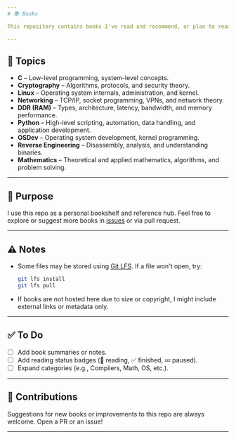 ```yaml
---
# 📚 Books

This repository contains books I've read and recommend, or plan to read in the future. They're organized by topic for easy browsing.

---
```


## 📁 Topics

- **C** – Low-level programming, system-level concepts.
- **Cryptography** – Algorithms, protocols, and security theory.
- **Linux** – Operating system internals, administration, and kernel.
- **Networking** – TCP/IP, socket programming, VPNs, and network theory.
- **DDR (RAM)** – Types, architecture, latency, bandwidth, and memory performance.
- **Python** – High-level scripting, automation, data handling, and application development.
- **OSDev** – Operating system development, kernel programming.
- **Reverse Engineering** – Disassembly, analysis, and understanding binaries.
- **Mathematics** – Theoretical and applied mathematics, algorithms, and problem solving.

---

## 📌 Purpose

I use this repo as a personal bookshelf and reference hub. Feel free to explore or suggest more books in [issues](https://github.com/Gurjaka/Books/issues) or via pull request.

---

## ⚠️ Notes

- Some files may be stored using [Git LFS](https://git-lfs.github.com/). If a file won't open, try:
  ```bash
  git lfs install
  git lfs pull
  ```
- If books are not hosted here due to size or copyright, I might include external links or metadata only.

---

## ✅ To Do

- [ ] Add book summaries or notes.
- [ ] Add reading status badges (📖 reading, ✅ finished, 💤 paused).
- [ ] Expand categories (e.g., Compilers, Math, OS, etc.).

---

## 🤝 Contributions

Suggestions for new books or improvements to this repo are always welcome. Open a PR or an issue!

---
